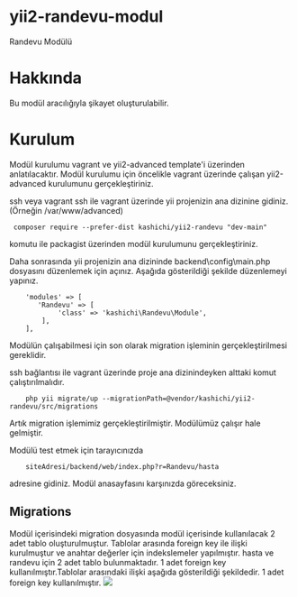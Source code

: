 # yii2-randevu-modul
Randevu Modülü

# Hakkında
Bu modül aracılığıyla şikayet oluşturulabilir.

# Kurulum

Modül kurulumu vagrant ve yii2-advanced template'i üzerinden anlatılacaktır. Modül kurulumu için öncelikle vagrant üzerinde çalışan yii2-advanced kurulumunu gerçekleştiriniz.

ssh veya vagrant ssh ile vagrant üzerinde yii projenizin ana dizinine gidiniz.(Örneğin /var/www/advanced)

```
 composer require --prefer-dist kashichi/yii2-randevu "dev-main"
 ```

 komutu ile packagist üzerinden modül kurulumunu gerçekleştiriniz.
    
Daha sonrasında yii projenizin ana dizininde backend\config\main.php dosyasını düzenlemek için açınız. Aşağıda gösterildiği şekilde düzenlemeyi yapınız.

```
    'modules' => [
       'Randevu' => [
            'class' => 'kashichi\Randevu\Module',
        ],
    ],

 ```

Modülün çalışabilmesi için son olarak migration işleminin gerçekleştirilmesi gereklidir.

ssh bağlantısı ile vagrant üzerinde proje ana dizinindeyken alttaki komut çalıştırılmalıdır.

```
    php yii migrate/up --migrationPath=@vendor/kashichi/yii2-randevu/src/migrations
 ```

 Artık migration işlemimiz gerçekleştirilmiştir. Modülümüz çalışır hale gelmiştir.

 Modülü test etmek için tarayıcınızda 

```
    siteAdresi/backend/web/index.php?r=Randevu/hasta
```
 adresine gidiniz. Modül anasayfasını karşınızda göreceksiniz.



## Migrations

Modül içerisindeki migration dosyasında modül içerisinde kullanılacak 2 adet tablo oluşturulmuştur. Tablolar arasında foreign key ile ilişki kurulmuştur ve anahtar değerler için indekslemeler yapılmıştır. hasta ve randevu için 2 adet tablo bulunmaktadır. 1 adet foreign key kullanılmıştır.Tablolar arasındaki ilişki aşağıda gösterildiği şekildedir. 1 adet foreign key kullanılmıştır.
![](goruntu/veritabanı.png)

